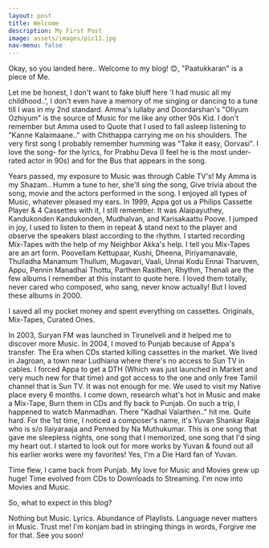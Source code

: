 ```yaml
---
layout: post
title: Welcome
description: My First Post  
image: assets/images/pic11.jpg
nav-menu: false
---
```


Okay, so you landed here.. Welcome to my blog! 😊, "Paatukkaran" is a piece of Me.

Let me be honest, I don't want to fake bluff here 'I had music all my childhood..', I don't even have a memory of me singing or dancing to a tune till I was in my 2nd standard. Amma's lullaby and Doordarshan's "Oliyum Ozhiyum" is the source of Music for me like any other 90s Kid. I don't remember but Amma used to Quote that I used to fall asleep listening to "Kanne Kalaimaane.." with  Chithappa carrying me on his shoulders. The very first song I probably remember humming was "Take it easy, Oorvasi". I love the song- for the lyrics, for Prabhu Deva (I feel he is the most under-rated actor in 90s) and for the Bus that appears in the song.

Years passed, my exposure to Music was through Cable TV's! My Amma is my Shazam.. Humm a tune to her, she'll sing the song, Give trivia about the song, movie and the actors performed in the song. I enjoyed all types of Music, whatever pleased my ears. In 1999, Appa got us a Philips Cassette Player & 4 Cassettes with it, I still remember. It was Alaipayuthey, Kandukonden Kandukonden, Mudhalvan, and Karisakaattu Poove. I jumped in joy, I used to listen to them in repeat & stand next to the player and observe the speakers blast according to the rhythm. I started recording Mix-Tapes with the help of my Neighbor Akka's help. I tell you Mix-Tapes are an art form. Poovellam Kettupaar, Kushi, Dheena, Piriyamanavale, Thulladha Manamum Thullum, Mugavari, Vaali, Unnai Kodu Ennai Tharuven, Appu, Pennin Manadhai Thottu, Parthen Rasithen, Rhythm, Thenali are the few albums I remember at this instant to quote here. I loved them totally, never cared who composed, who sang, never know actually! But I loved these albums in 2000.

I saved all my pocket money and spent everything on cassettes. Originals, Mix-Tapes, Curated Ones.

In 2003, Suryan FM was launched in Tirunelveli and it helped me to discover more Music. In 2004, I moved to Punjab because of Appa's transfer. The Era when CDs started killing cassettes in the market. We lived in Jagroan, a town near Ludhiana where there's no access to Sun TV in cables. I forced Appa to get a DTH (Which was just launched in Market and very much new for that time) and got access to the one and only free Tamil channel that is Sun TV. It was not enough for me. We used to visit my Native place every 6 months. I come down, research what's hot in Music and make a Mix-Tape, Burn them in CDs and fly back to Punjab. On such a trip, I happened to watch Manmadhan. There "Kadhal Valarthen.." hit me. Quite hard. For the 1st time, I noticed a composer's name, it's Yuvan Shankar Raja who is s/o Ilaiyaraaja and Penned by Na Muthukumar. This is one song that gave me sleepless nights, one song that I memorized, one song that I'd sing my heart out. I started to look out for more works by Yuvan & found out all his earlier works were my favorites! Yes, I'm a Die Hard fan of Yuvan.

Time flew, I came back from Punjab. My love for Music and Movies grew up huge! Time evolved from CDs to Downloads to Streaming. I'm now into Movies and Music.

So, what to expect in this blog?

 Nothing but Music. Lyrics. Abundance of Playlists. Language never matters in Music. Trust me! I'm konjam bad in stringing things in words, Forgive me for that. See you soon!